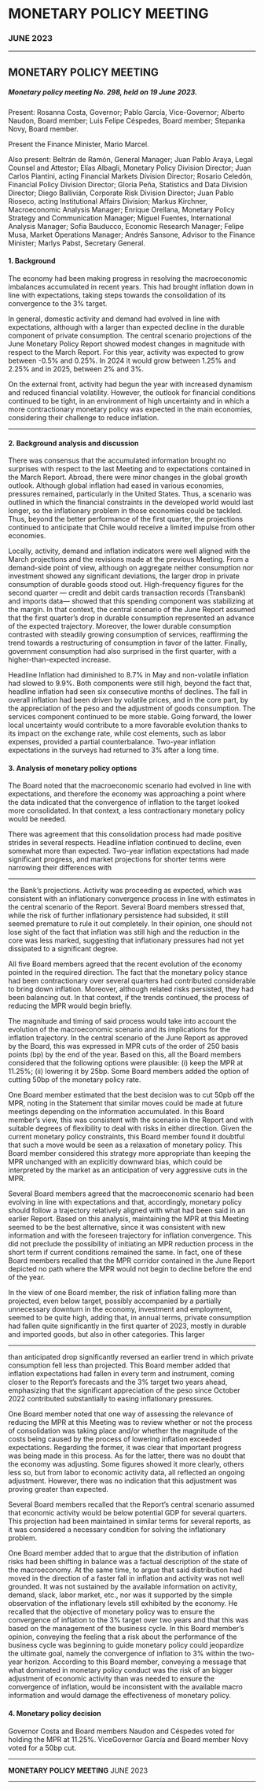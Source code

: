 # MONETARY POLICY MEETING

### JUNE 2023


-----

## MONETARY POLICY MEETING

##### Monetary policy meeting No. 298, held on 19 June 2023.

Present: Rosanna Costa, Governor; Pablo García, Vice-Governor; Alberto Naudon, Board member; Luis
Felipe Céspedes, Board member; Stepanka Novy, Board member.

Present the Finance Minister, Mario Marcel.

Also present: Beltrán de Ramón, General Manager; Juan Pablo Araya, Legal Counsel and Attestor; Elías
Albagli, Monetary Policy Division Director; Juan Carlos Piantini, acting Financial Markets Division Director;
Rosario Celedón, Financial Policy Division Director; Gloria Peña, Statistics and Data Division Director; Diego
Ballivián, Corporate Risk Division Director; Juan Pablo Rioseco, acting Institutional Affairs Division; Markus
Kirchner, Macroeconomic Analysis Manager; Enrique Orellana, Monetary Policy Strategy and Communication
Manager; Miguel Fuentes, International Analysis Manager; Sofía Bauducco, Economic Research Manager;
Felipe Musa, Market Operations Manager; Andrés Sansone, Advisor to the Finance Minister; Marlys Pabst,
Secretary General.

#### 1. Background

The economy had been making progress in resolving the macroeconomic imbalances accumulated in recent
years. This had brought inflation down in line with expectations, taking steps towards the consolidation of
its convergence to the 3% target.

In general, domestic activity and demand had evolved in line with expectations, although with a larger than
expected decline in the durable component of private consumption. The central scenario projections of the
June Monetary Policy Report showed modest changes in magnitude with respect to the March Report. For
this year, activity was expected to grow between -0.5% and 0.25%. In 2024 it would grow between 1.25%
and 2.25% and in 2025, between 2% and 3%.

On the external front, activity had begun the year with increased dynamism and reduced financial volatility.
However, the outlook for financial conditions continued to be tight, in an environment of high uncertainty
and in which a more contractionary monetary policy was expected in the main economies, considering their
challenge to reduce inflation.


-----

#### 2. Background analysis and discussion

There was consensus that the accumulated information brought no surprises with respect to the last Meeting
and to expectations contained in the March Report. Abroad, there were minor changes in the global growth
outlook. Although global inflation had eased in various economies, pressures remained, particularly in
the United States. Thus, a scenario was outlined in which the financial constraints in the developed world
would last longer, so the inflationary problem in those economies could be tackled. Thus, beyond the better
performance of the first quarter, the projections continued to anticipate that Chile would receive a limited
impulse from other economies.

Locally, activity, demand and inflation indicators were well aligned with the March projections and the
revisions made at the previous Meeting. From a demand-side point of view, although on aggregate neither
consumption nor investment showed any significant deviations, the larger drop in private consumption
of durable goods stood out. High-frequency figures for the second quarter — credit and debit cards
transaction records (Transbank) and imports data— showed that this spending component was stabilizing
at the margin. In that context, the central scenario of the June Report assumed that the first quarter’s drop
in durable consumption represented an advance of the expected trajectory. Moreover, the lower durable
consumption contrasted with steadily growing consumption of services, reaffirming the trend towards a
restructuring of consumption in favor of the latter. Finally, government consumption had also surprised in
the first quarter, with a higher-than-expected increase.

Headline Inflation had diminished to 8.7% in May and non-volatile inflation had slowed to 9.9%. Both
components were still high, beyond the fact that, headline inflation had seen six consecutive months
of declines. The fall in overall inflation had been driven by volatile prices, and in the core part, by the
appreciation of the peso and the adjustment of goods consumption. The services component continued to
be more stable. Going forward, the lower local uncertainty would contribute to a more favorable evolution
thanks to its impact on the exchange rate, while cost elements, such as labor expenses, provided a partial
counterbalance. Two-year inflation expectations in the surveys had returned to 3% after a long time.

#### 3. Analysis of monetary policy options

The Board noted that the macroeconomic scenario had evolved in line with expectations, and therefore the
economy was approaching a point where the data indicated that the convergence of inflation to the target
looked more consolidated. In that context, a less contractionary monetary policy would be needed.

There was agreement that this consolidation process had made positive strides in several respects. Headline
inflation continued to decline, even somewhat more than expected. Two-year inflation expectations had
made significant progress, and market projections for shorter terms were narrowing their differences with


-----

the Bank’s projections. Activity was proceeding as expected, which was consistent with an inflationary
convergence process in line with estimates in the central scenario of the Report. Several Board members
stressed that, while the risk of further inflationary persistence had subsided, it still seemed premature to
rule it out completely. In their opinion, one should not lose sight of the fact that inflation was still high and
the reduction in the core was less marked, suggesting that inflationary pressures had not yet dissipated to
a significant degree.

All five Board members agreed that the recent evolution of the economy pointed in the required direction.
The fact that the monetary policy stance had been contractionary over several quarters had contributed
considerable to bring down inflation. Moreover, although related risks persisted, they had been balancing
out. In that context, if the trends continued, the process of reducing the MPR would begin briefly.

The magnitude and timing of said process would take into account the evolution of the macroeconomic
scenario and its implications for the inflation trajectory. In the central scenario of the June Report as approved
by the Board, this was expressed in MPR cuts of the order of 250 basis points (bp) by the end of the year.
Based on this, all the Board members considered that the following options were plausible: (i) keep the
MPR at 11.25%; (ii) lowering it by 25bp. Some Board members added the option of cutting 50bp of the
monetary policy rate.

One Board member estimated that the best decision was to cut 50pb off the MPR, noting in the Statement
that similar moves could be made at future meetings depending on the information accumulated. In this
Board member’s view, this was consistent with the scenario in the Report and with suitable degrees of
flexibility to deal with risks in either direction. Given the current monetary policy constraints, this Board
member found it doubtful that such a move would be seen as a relaxation of monetary policy. This Board
member considered this strategy more appropriate than keeping the MPR unchanged with an explicitly
downward bias, which could be interpreted by the market as an anticipation of very aggressive cuts in
the MPR.

Several Board members agreed that the macroeconomic scenario had been evolving in line with expectations
and that, accordingly, monetary policy should follow a trajectory relatively aligned with what had been said
in an earlier Report. Based on this analysis, maintaining the MPR at this Meeting seemed to be the best
alternative, since it was consistent with new information and with the foreseen trajectory for inflation
convergence. This did not preclude the possibility of initiating an MPR reduction process in the short term if
current conditions remained the same. In fact, one of these Board members recalled that the MPR corridor
contained in the June Report depicted no path where the MPR would not begin to decline before the end
of the year.

In the view of one Board member, the risk of inflation falling more than projected, even below target,
possibly accompanied by a partially unnecessary downturn in the economy, investment and employment,
seemed to be quite high, adding that, in annual terms, private consumption had fallen quite significantly
in the first quarter of 2023, mostly in durable and imported goods, but also in other categories. This larger


-----

than anticipated drop significantly reversed an earlier trend in which private consumption fell less than
projected. This Board member added that inflation expectations had fallen in every term and instrument,
coming closer to the Report’s forecasts and the 3% target two years ahead, emphasizing that the significant
appreciation of the peso since October 2022 contributed substantially to easing inflationary pressures.

One Board member noted that one way of assessing the relevance of reducing the MPR at this Meeting was
to review whether or not the process of consolidation was taking place and/or whether the magnitude of
the costs being caused by the process of lowering inflation exceeded expectations. Regarding the former, it
was clear that important progress was being made in this process. As for the latter, there was no doubt that
the economy was adjusting. Some figures showed it more clearly, others less so, but from labor to economic
activity data, all reflected an ongoing adjustment. However, there was no indication that this adjustment
was proving greater than expected.

Several Board members recalled that the Report’s central scenario assumed that economic activity would be
below potential GDP for several quarters. This projection had been maintained in similar terms for several
reports, as it was considered a necessary condition for solving the inflationary problem.

One Board member added that to argue that the distribution of inflation risks had been shifting in balance
was a factual description of the state of the macroeconomy. At the same time, to argue that said distribution
had moved in the direction of a faster fall in inflation and activity was not well grounded. It was not sustained
by the available information on activity, demand, slack, labor market, etc., nor was it supported by the
simple observation of the inflationary levels still exhibited by the economy. He recalled that the objective
of monetary policy was to ensure the convergence of inflation to the 3% target over two years and that
this was based on the management of the business cycle. In this Board member’s opinion, conveying the
feeling that a risk about the performance of the business cycle was beginning to guide monetary policy
could jeopardize the ultimate goal, namely the convergence of inflation to 3% within the two-year horizon.
According to this Board member, conveying a message that what dominated in monetary policy conduct
was the risk of an bigger adjustment of economic activity than was needed to ensure the convergence of
inflation, would be inconsistent with the available macro information and would damage the effectiveness
of monetary policy.

#### 4. Monetary policy decision

Governor Costa and Board members Naudon and Céspedes voted for holding the MPR at 11.25%. ViceGovernor García and Board member Novy voted for a 50bp cut.


-----

**MONETARY POLICY MEETING**
JUNE 2023


-----

